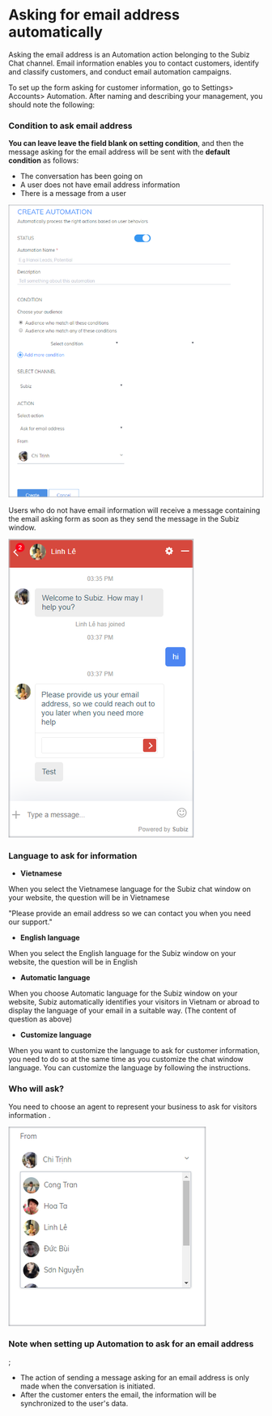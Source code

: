 # Asking for email address automatically

Asking the email address is an Automation action belonging to the Subiz Chat channel. Email information enables you to contact customers, identify and classify customers, and conduct email automation campaigns.

To set up the form asking for customer information, go to Settings&gt; Accounts&gt; Automation. After naming and describing your management, you should note the following:

### Condition to ask email address

**You can leave leave the field blank on setting condition**, and then the message asking for the email address will be sent with the **default condition** as follows:

* The conversation has been going on
* A user does not have email address information
* There is a message from a user

![Condition to ask email address](../../.gitbook/assets/1%20%284%29.png)

Users who do not have email information will receive a message containing the email asking form as soon as they send the message in the Subiz window.

![Fill in email information](../../.gitbook/assets/2%20%283%29.png)

### Language to ask for information

* **Vietnamese**

When you select the Vietnamese language for the Subiz chat window on your website, the question will be in Vietnamese

"Please provide an email address so we can contact you when you need our support."

* **English language**

When you select the English language for the Subiz window on your website, the question will be in English

* **Automatic language**

When you choose Automatic language for the Subiz window on your website, Subiz automatically identifies your visitors in Vietnam or abroad to display the language of your email in a suitable way. \(The content of question as above\)

* **Customize language**

When you want to customize the language to ask for customer information, you need to do so at the same time as you customize the chat window language. You can customize the language by following the instructions.

### Who will ask?

You need to choose an agent to represent your business to ask for visitors information
.

![](../../.gitbook/assets/3.png)

### Note when setting up Automation to ask for an email address
;

* The action of sending a message asking for an email address is only made when the conversation is initiated.
* After the customer enters the email, the information will be synchronized to the user's data.









 










